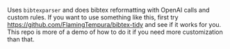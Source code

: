 Uses `bibtexparser` and does bibtex reformatting with OpenAI calls and custom rules. 
If you want to use something like this, first try https://github.com/FlamingTempura/bibtex-tidy and see if it works for you.
This repo is more of a demo of how to do it if you need more customization than that.
